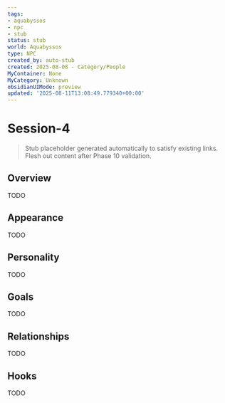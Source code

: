 ```yaml
---
tags:
- aquabyssos
- npc
- stub
status: stub
world: Aquabyssos
type: NPC
created_by: auto-stub
created: 2025-08-08 - Category/People
MyContainer: None
MyCategory: Unknown
obsidianUIMode: preview
updated: '2025-08-11T13:08:49.779340+00:00'
---
```




# Session-4

> Stub placeholder generated automatically to satisfy existing links. Flesh out content after Phase 10 validation.


## Overview


TODO


## Appearance


TODO


## Personality


TODO


## Goals


TODO


## Relationships


TODO


## Hooks


TODO
